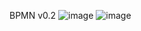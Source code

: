 BPMN v0.2
![image](https://github.com/CleytonSM/Artefatos-Pro-Musculi-System/assets/122110138/eb8fbb4d-4386-48b3-8700-f89b2c0c9f27)
![image](https://github.com/CleytonSM/Artefatos-Pro-Musculi-System/assets/122110138/e4ae451b-3beb-4e87-ad97-c06d90f8aaf6)



